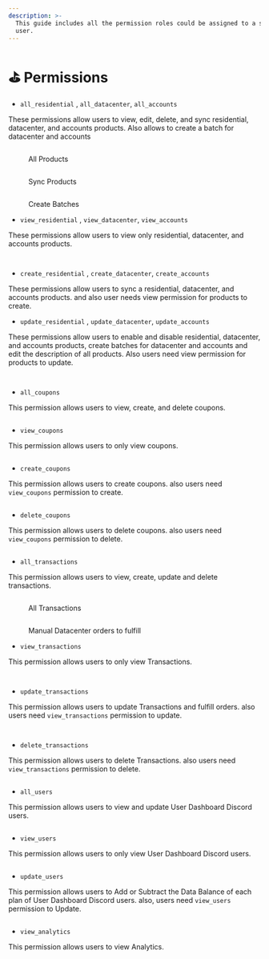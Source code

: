 ```yaml
---
description: >-
  This guide includes all the permission roles could be assigned to a sub admin
  user.
---
```


# ⛳ Permissions

* `all_residential` , `all_datacenter`, `all_accounts`

These permissions allow users to view, edit, delete, and sync residential, datacenter, and accounts products. Also allows to create a batch for datacenter and accounts

<figure><img src="../../.gitbook/assets/1 (11).png" alt=""><figcaption><p>All Products</p></figcaption></figure>

<figure><img src="../../.gitbook/assets/1 (11).png" alt=""><figcaption><p>Sync Products</p></figcaption></figure>

<figure><img src="../../.gitbook/assets/3 (8).png" alt=""><figcaption><p>Create Batches</p></figcaption></figure>

* `view_residential` , `view_datacenter`, `view_accounts`

These permissions allow users to view only residential, datacenter, and accounts products.

<figure><img src="../../.gitbook/assets/4 (2).png" alt=""><figcaption></figcaption></figure>

<figure><img src="../../.gitbook/assets/5.png" alt=""><figcaption></figcaption></figure>

* `create_residential` , `create_datacenter`, `create_accounts`

These permissions allow users to sync a residential, datacenter, and accounts products. and also user needs view permission for products to create.

* `update_residential` , `update_datacenter`, `update_accounts`

These permissions allow users to enable and disable residential, datacenter, and accounts products, create batches for datacenter and accounts and edit the description of all products. Also users need view permission for products to update.

<figure><img src="../../.gitbook/assets/6 (1).png" alt=""><figcaption></figcaption></figure>

<figure><img src="../../.gitbook/assets/7.png" alt=""><figcaption></figcaption></figure>

* `all_coupons`

This permission allows users to view, create, and delete coupons.

<figure><img src="../../.gitbook/assets/8.png" alt=""><figcaption></figcaption></figure>

* `view_coupons`

This permission allows users to only view coupons.

<figure><img src="../../.gitbook/assets/9.png" alt=""><figcaption></figcaption></figure>

* `create_coupons`

This permission allows users to create coupons. also users need `view_coupons` permission to create.

<figure><img src="../../.gitbook/assets/10.png" alt=""><figcaption></figcaption></figure>

* `delete_coupons`

This permission allows users to delete coupons. also users need `view_coupons` permission to delete.

<figure><img src="../../.gitbook/assets/11.png" alt=""><figcaption></figcaption></figure>

* `all_transactions`

This permission allows users to view, create, update and delete transactions.

<figure><img src="../../.gitbook/assets/12.png" alt=""><figcaption><p>All Transactions</p></figcaption></figure>

<figure><img src="../../.gitbook/assets/13.png" alt=""><figcaption><p>Manual Datacenter orders to fulfill</p></figcaption></figure>

* `view_transactions`

This permission allows users to only view Transactions.

<figure><img src="../../.gitbook/assets/14.png" alt=""><figcaption></figcaption></figure>

<figure><img src="../../.gitbook/assets/15.png" alt=""><figcaption></figcaption></figure>

* `update_transactions`

This permission allows users to update Transactions and fulfill orders. also users need `view_transactions` permission to update.

<figure><img src="../../.gitbook/assets/16.png" alt=""><figcaption></figcaption></figure>

<figure><img src="../../.gitbook/assets/17.png" alt=""><figcaption></figcaption></figure>

* `delete_transactions`

This permission allows users to delete Transactions. also users need `view_transactions` permission to delete.

<figure><img src="../../.gitbook/assets/18.png" alt=""><figcaption></figcaption></figure>

* `all_users`

This permission allows users to view and update User Dashboard Discord users.

<figure><img src="../../.gitbook/assets/19.png" alt=""><figcaption></figcaption></figure>

* `view_users`

This permission allows users to only view User Dashboard Discord users.

<figure><img src="../../.gitbook/assets/20.png" alt=""><figcaption></figcaption></figure>

* `update_users`

This permission allows users to Add or Subtract the Data Balance of each plan of User Dashboard Discord users. also, users need `view_users` permission to Update.

<figure><img src="../../.gitbook/assets/21.png" alt=""><figcaption></figcaption></figure>

* `view_analytics`

This permission allows users to view Analytics.

<figure><img src="../../.gitbook/assets/22.png" alt=""><figcaption></figcaption></figure>
